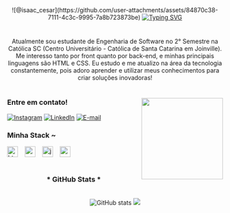 <div align="center">
  ![@isaac_cesar](https://github.com/user-attachments/assets/84870c38-7111-4c3c-9995-7a8b723873be)
  <a href="https://git.io/typing-svg">
    <img src="https://readme-typing-svg.demolab.com?font=Fira+Code&weight=500&size=22&pause=1000&color=B30000&center=true&vCenter=true&random=false&width=524&lines=%E2%8A%B9+Bem-vindo+ao+meu+perfil!++%E2%8A%B9+" alt="Typing SVG">
  </a>
</div>

<img align="center" alt="" src="./src/Header-gif.gif">

#

<p align="center">Atualmente sou estudante de Engenharia de Software no 2° Semestre na Católica SC (Centro Universitário - Católica de Santa Catarina em Joinville). Me interesso tanto por front quanto por back-end, e minhas principais linguagens são HTML e CSS. Eu estudo e me atualizo na área da tecnologia constantemente, pois adoro aprender e utilizar meus conhecimentos para criar soluções inovadoras!

#

<img align="right" alt="" height="190px" src="./src/study.gif">

<h3 align="left">Entre em contato!</h3>

[![Instagram](https://img.shields.io/badge/-Instagram-000?style=for-the-badge&logo=instagram&logoColor=B300006&color:FFF)](https://www.instagram.com/isaac_cesar/)
[![LinkedIn](https://img.shields.io/badge/-LinkedIn-000?style=for-the-badge&logo=linkedin&logoColor=B30000&color:FFF)](https://www.linkedin.com/in/IsaacCesar01/)
[![E-mail](https://img.shields.io/badge/-Email-000?style=for-the-badge&logo=microsoft-outlook&logoColor=B30000&color:FFF)](mailto:isaaccesar01@gmail.com)

<h3 align="left">Minha Stack ~</h3>

<div align="left">
  <img src="https://cdn.jsdelivr.net/gh/devicons/devicon/icons/html5/html5-original.svg" height="25" alt="html5 logo"  />
  <img width="8" />
  <img src="https://cdn.jsdelivr.net/gh/devicons/devicon/icons/css3/css3-original.svg" height="25" alt="css3 logo"  />
  <img width="8" />
  <img src="https://cdn.jsdelivr.net/gh/devicons/devicon/icons/javascript/javascript-plain.svg" height="25" alt="javascript logo"  />
  <img width="8" />
  <img src="https://cdn.jsdelivr.net/gh/devicons/devicon/icons/c/c-original.svg" height="25" alt="c logo"  />
  <img width="8" />
</div>

#

<div style="text-align: center;" align="center">
  <h3>* GitHub Stats *</h3>
  <br>
  <img src="https://github-readme-stats-git-masterrstaa-rickstaa.vercel.app/api?username=IsaacCesarF&hide_title=true&show_icons=true&include_all_commits=false&count_private=true&line_height=25&hide=issues&bg_color=000&title_color=B30000&text_color=FFF&border_radius=3&border_color=B30000&icon_color=B30000&theme=jolly" alt="GitHub stats">

  <img src="https://github-readme-stats-git-masterrstaa-rickstaa.vercel.app/api/top-langs/?username=IsaacCesarF&line_height=10&card_width=290&layout=compact&hide_title=false&count_private=true&langs_count=4&show_icons=true&title_color=B30000&bg_color=000&text_color=B30000&border_radius=3&border_color=B30000&count_private=true">
</div>

#



